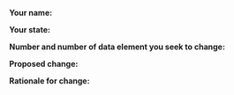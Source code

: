 **Your name:** 

**Your state:**

**Number and number of data element you seek to change:**

**Proposed change:**

**Rationale for change:**
